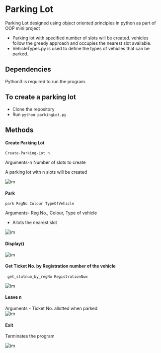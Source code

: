 # Parking Lot


 Parking Lot designed using object oriented principles in python as part of OOP mini project
 * Parking lot with specified number of slots will be created. vehicles follow the greedy approach and occupies the nearest slot available.
 * VehicleTypes.py is used to define the types of vehicles that can be parked.
## Dependencies
Python3 is required to run the program.


 ## To create a parking lot 
 
 * Clone the repository 
 * Run ```python parkingLot.py```

 ## Methods

 #### Create Parking Lot      
   

 ```Create-Parking-Lot n ```   
 
 Arguments-n Number of slots to create

 A parking lot with n slots will be created
 
![im](/img/1.png)

#### Park

```park RegNo Colour TypeOfVehicle ``` 

Arguments- Reg No., Colour, Type of vehicle   
* Allots the nearest slot

![im](/img/2.png)

#### Display()
![im](/img/3.png)

#### Get Ticket No. by Registration number of the vehicle

``` get_slotnum_by_regNo RegistrationNum```

![im](/img/5.png)



#### Leave n
Arguments - Ticket No. allotted when parked    
![im](/img/4.png)


#### Exit
Terminates the program

![im](/img/6.png)




